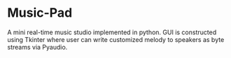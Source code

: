 # Music-Pad
A mini real-time music studio implemented in python.  GUI is constructed using Tkinter where user can write customized melody to speakers as byte streams via Pyaudio.
